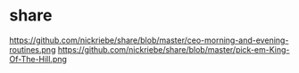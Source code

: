 # share

https://github.com/nickriebe/share/blob/master/ceo-morning-and-evening-routines.png
https://github.com/nickriebe/share/blob/master/pick-em-King-Of-The-Hill.png
